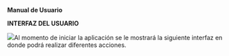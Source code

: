 ﻿**Manual de Usuario**

**INTERFAZ DEL USUARIO**

![](Aspose.Words.828fad16-f86b-4e38-9bde-658c956fffe3.001.png)Al momento de iniciar la aplicación se le mostrará la siguiente interfaz en donde podrá realizar diferentes acciones.


